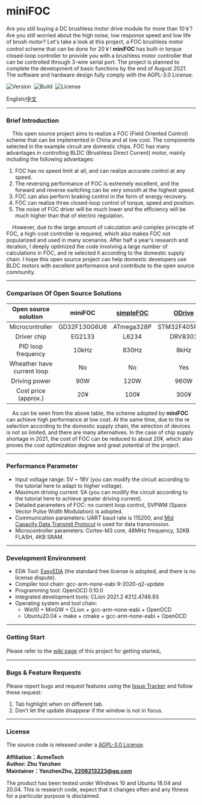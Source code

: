 # miniFOC

Are you still buying a DC brushless motor drive module for more than 10￥? Are you still worried about the high noise, low response speed and low life of brush motor? Let's take a look at this project, a FOC brushless motor control scheme that can be done for 20￥!  **miniFOC** has built-in torque closed-loop controller to provide you with a brushless motor controller that can be controlled through 3-wire serial port. The project is planned to complete the development of basic functions by the end of August 2021. The software and hardware design fully comply with the AGPL-3.0 License.<br>

![Version](https://img.shields.io/badge/Version-1.0.1-brightgreen.svg)&nbsp;&nbsp;![Build](https://img.shields.io/badge/Build-Passed-success.svg)&nbsp;&nbsp;![License](https://img.shields.io/badge/License-AGPL-blue.svg)

English/[中文](https://github.com/ZhuYanzhen1/miniFOC/blob/main/README_CN.md)

***

### Brief Introduction

&nbsp;&nbsp;&nbsp;&nbsp;This open source project aims to realize a FOC (Field Oriented Control) scheme that can be implemented in China and at low cost. The components selected in the example circuit are domestic chips. FOC has many advantages in controlling BLDC (Brushless Direct Current) motor, mainly including the following advantages:

1. FOC has no speed limit at all, and can realize accurate control at any speed.
2. The reversing performance of FOC is extremely excellent, and the forward and reverse switching can be very smooth at the highest speed.
3. FOC can also perform braking control in the form of energy recovery.
4. FOC can realize three closed-loop control of torque, speed and position.
5. The noise of FOC driver will be much lower and the efficiency will be much higher than that of electric regulation.

&nbsp;&nbsp;&nbsp;&nbsp;However, due to the large amount of calculation and complex principle of FOC, a high-cost controller is required, which also makes FOC not popularized and used in many scenarios. After half a year's research and iteration, I deeply optimized the code involving a large number of calculations in FOC, and re selected it according to the domestic supply chain. I hope this open source project can help domestic developers use BLDC motors with excellent performance and contribute to the open source community.

***

### Comparison Of Open Source Solutions

|    Open source solution    |   **miniFOC**    | [simpleFOC](https://github.com/simplefoc/Arduino-SimpleFOCShield) | [ODrive](https://github.com/odriverobotics/ODrive) |
| :------------------------: | :----------: | :----------------------------------------------------------: | :------------------------------------------------: |
|      Microcontroller       | GD32F130G6U6 |                          ATmega328P                          |                   STM32F405RGT6                    |
|        Driver chip         |    EG2133    |                            L6234                             |                      DRV8301                       |
|     PID loop frequency     |    10kHz     |                            830Hz                             |                        8kHz                        |
| Wheather have current loop |      No      |                              No                              |                        Yes                         |
|       Driving power        |     90W      |                             120W                             |                        960W                        |
|    Cost price (approx.)    |     20¥      |                             100¥                             |                        300¥                        |

&nbsp;&nbsp;&nbsp;&nbsp;As can be seen from the above table, the scheme adopted by **miniFOC** can achieve high performance at low cost. At the same time, due to the re selection according to the domestic supply chain, the selection of devices is not so limited, and there are many alternatives. In the case of chip supply shortage in 2021, the cost of FOC can be reduced to about 20¥, which also proves the cost optimization degree and great potential of the project.

***

### Performance Parameter 

+ Input voltage range: 5V ~ 18V (you can modify the circuit according to the tutorial here to adapt to higher voltage).
+ Maximum driving current: 5A (you can modify the circuit according to the tutorial here to achieve greater driving current).
+ Detailed parameters of FOC: no current loop control, SVPWM (Space Vector Pulse Width Modulation) is adopted.
+ Communication parameters: UART baud rate is 115200, and [Mid Capacity Data Transmit Protocol](https://github.com/ZhuYanzhen1/CDTP/blob/master/Mid%20Capacity/README.md) is used for data transmission.
+  Microcontroller parameters: Cortex-M3 core, 48MHz frequency, 32KB FLASH, 4KB SRAM. 

***

### Development Environment 

+ EDA Tool: [EasyEDA](https://easyeda.com/) (the standard free license is adopted, and there is no license dispute).
+ Compiler tool chain: gcc-arm-none-eabi 9-2020-q2-update
+ Programming tool: OpenOCD 0.10.0
+ Integrated development tools: CLion 2021.2 #212.4746.93
+ Operating system and tool chain: 
  + Win10 + MinGW + CLion + gcc-arm-none-eabi + OpenOCD
  + Ubuntu20.04 + make + cmake + gcc-arm-none-eabi + OpenOCD

***

### Getting Start

Please refer to the [wiki page](https://github.com/ZhuYanzhen1/miniFOC/wiki) of this project for getting started。

***

### Bugs & Feature Requests

Please report bugs and request features using the [Issue Tracker](https://github.com/ZhuYanzhen1/miniFOC/issues) and follow these request:

1. Tab highlight when on different tab.
2. Don’t let the update disappear if the window is not in focus.

***

### License

The source code is released under a [AGPL-3.0 License](https://github.com/ZhuYanzhen1/miniFOC/blob/main/LICENSE).

**Affiliation：AcmeTech<br>
Author: Zhu Yanzhen<br>
Maintainer：YanzhenZhu, 2208213223@qq.com**

The product has been tested under Windows 10 and Ubuntu 18.04 and 20.04. This is research code, expect that it changes often and any fitness for a particular purpose is disclaimed.